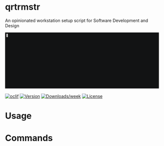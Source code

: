 # qrtrmstr

An opinionated workstation setup script for Software Development and Design

[![Usage](sample.gif)](sample.gif)

[![oclif](https://img.shields.io/badge/cli-oclif-brightgreen.svg)](https://oclif.io)
[![Version](https://img.shields.io/npm/v/qrtrmstr.svg)](https://npmjs.org/package/qrtrmstr)
[![Downloads/week](https://img.shields.io/npm/dw/qrtrmstr.svg)](https://npmjs.org/package/qrtrmstr)
[![License](https://img.shields.io/npm/l/qrtrmstr.svg)](https://github.com/https://github.ford.com/JNABORS/qrtrmstr/qrtrmstr/blob/master/package.json)

<!-- toc -->

# Usage

<!-- usage -->

# Commands

<!-- commands -->
